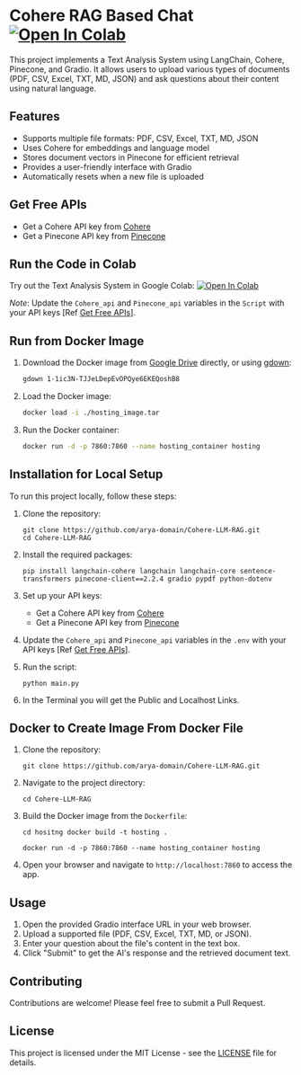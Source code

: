 # Cohere RAG Based Chat [![Open In Colab](https://colab.research.google.com/assets/colab-badge.svg)](https://colab.research.google.com/drive/1qqqcmUYEFahgWubBc7k3xsXsQ2WJN3xb?usp=sharing)

This project implements a Text Analysis System using LangChain, Cohere, Pinecone, and Gradio. It allows users to upload various types of documents (PDF, CSV, Excel, TXT, MD, JSON) and ask questions about their content using natural language.

## Features

- Supports multiple file formats: PDF, CSV, Excel, TXT, MD, JSON
- Uses Cohere for embeddings and language model
- Stores document vectors in Pinecone for efficient retrieval
- Provides a user-friendly interface with Gradio
- Automatically resets when a new file is uploaded

## Get Free APIs

- Get a Cohere API key from [Cohere](https://cohere.ai/)
- Get a Pinecone API key from [Pinecone](https://www.pinecone.io/)

## Run the Code in Colab

Try out the Text Analysis System in Google Colab: [![Open In Colab](https://colab.research.google.com/assets/colab-badge.svg)](https://colab.research.google.com/drive/1qqqcmUYEFahgWubBc7k3xsXsQ2WJN3xb?usp=sharing)

_Note_: Update the `Cohere_api` and `Pinecone_api` variables in the `Script` with your API keys [Ref [Get Free APIs](#get-free-apis)].

## Run from Docker Image

1. Download the Docker image from [Google Drive](https://drive.google.com/file/d/1-1ic3N-TJJeLDepEvOPQye6EKEQoshB8/) directly, or using [gdown](https://github.com/wkentaro/gdown):

   ```bash
   gdown 1-1ic3N-TJJeLDepEvOPQye6EKEQoshB8
   ```

2. Load the Docker image:

   ```bash
   docker load -i ./hosting_image.tar
   ```

3. Run the Docker container:

   ```bash
   docker run -d -p 7860:7860 --name hosting_container hosting
   ```

## Installation for Local Setup

To run this project locally, follow these steps:

1. Clone the repository:

   ```
   git clone https://github.com/arya-domain/Cohere-LLM-RAG.git
   cd Cohere-LLM-RAG
   ```

2. Install the required packages:

   ```
   pip install langchain-cohere langchain langchain-core sentence-transformers pinecone-client==2.2.4 gradio pypdf python-dotenv
   ```

3. Set up your API keys:

   - Get a Cohere API key from [Cohere](https://cohere.ai/)
   - Get a Pinecone API key from [Pinecone](https://www.pinecone.io/)

4. Update the `Cohere_api` and `Pinecone_api` variables in the `.env` with your API keys [Ref [Get Free APIs](#get-free-apis)].
5. Run the script:

   ```
   python main.py
   ```

6. In the Terminal you will get the Public and Localhost Links.

## Docker to Create Image From Docker File

1. Clone the repository:

   ```
   git clone https://github.com/arya-domain/Cohere-LLM-RAG.git
   ```

2. Navigate to the project directory:

   ```
   cd Cohere-LLM-RAG
   ```

3. Build the Docker image from the `Dockerfile`:

   ```
   cd hositng docker build -t hosting .
   ```

   ```
   docker run -d -p 7860:7860 --name hosting_container hosting
   ```

4. Open your browser and navigate to `http://localhost:7860` to access the app.

## Usage

1. Open the provided Gradio interface URL in your web browser.
2. Upload a supported file (PDF, CSV, Excel, TXT, MD, or JSON).
3. Enter your question about the file's content in the text box.
4. Click "Submit" to get the AI's response and the retrieved document text.

## Contributing

Contributions are welcome! Please feel free to submit a Pull Request.

## License

This project is licensed under the MIT License - see the [LICENSE](LICENSE) file for details.
